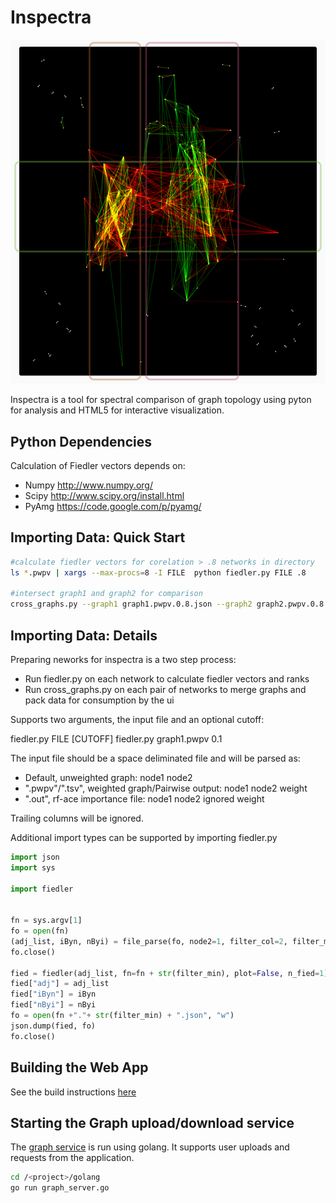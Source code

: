 Inspectra
==========

![Screen shot](inspectrascreenshot.png "A screen shot of the HTML5 visualization of comunities in two overlapping cancer graphs")

Inspectra is a tool for spectral comparison of graph topology using pyton for analysis and HTML5 for interactive visualization.

Python Dependencies
----------------
Calculation of Fiedler vectors depends on:
* Numpy http://www.numpy.org/
* Scipy http://www.scipy.org/install.html
* PyAmg https://code.google.com/p/pyamg/

Importing Data: Quick Start
---------------
```bash
#calculate fiedler vectors for corelation > .8 networks in directory
ls *.pwpv | xargs --max-procs=8 -I FILE  python fiedler.py FILE .8

#intersect graph1 and graph2 for comparison
cross_graphs.py --graph1 graph1.pwpv.0.8.json --graph2 graph2.pwpv.0.8.json --output graph1.vs.graph2.0.8.json

```

Importing Data: Details
-----------------

Preparing neworks for inspectra is a two step process:
* Run fiedler.py on each network to calculate fiedler vectors and ranks
* Run cross_graphs.py on each pair of networks to merge graphs and pack data for consumption by the ui

Supports two arguments, the input file and an optional cutoff:

fiedler.py FILE [CUTOFF]
fiedler.py graph1.pwpv 0.1

The input file should be a space deliminated file and will be parsed as:
* Default, unweighted graph: 
    node1	node2 
* ".pwpv"/".tsv", weighted graph/Pairwise output: 
    node1	node2	weight
* ".out", rf-ace importance file: 
    node1	node2	ignored	weight

Trailing columns will be ignored.

Additional import types can be supported by importing fiedler.py
```python
import json
import sys

import fiedler


fn = sys.argv[1]
fo = open(fn)
(adj_list, iByn, nByi) = file_parse(fo, node2=1, filter_col=2, filter_min=filter_min, val_col=2, blacklist=["PRDM", "CNVR"])
fo.close()

fied = fiedler(adj_list, fn=fn + str(filter_min), plot=False, n_fied=1)
fied["adj"] = adj_list
fied["iByn"] = iByn
fied["nByi"] = nByi
fo = open(fn +"."+ str(filter_min) + ".json", "w")
json.dump(fied, fo)
fo.close()

```

Building the Web App
-----------------

See the build instructions [here](INSTALL.md)

Starting the Graph upload/download service
-----------------

The [graph service](https://github.com/cancerregulome/inspectra/blob/master/golang/graph_server.go) is run using golang.  It supports user uploads and requests from the application.

```bash
cd /<project>/golang
go run graph_server.go
```